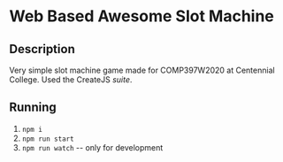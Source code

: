 # Web Based Awesome Slot Machine

## Description
Very simple slot machine game made for COMP397W2020 at Centennial College. 
Used the CreateJS _suite_.

## Running
 
 1. `npm i`
 2. `npm run start`
 3. `npm run watch` -- only for development
